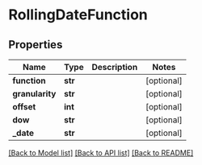 # RollingDateFunction

## Properties
Name | Type | Description | Notes
------------ | ------------- | ------------- | -------------
**function** | **str** |  | [optional] 
**granularity** | **str** |  | [optional] 
**offset** | **int** |  | [optional] 
**dow** | **str** |  | [optional] 
**_date** | **str** |  | [optional] 

[[Back to Model list]](../README.md#documentation-for-models) [[Back to API list]](../README.md#documentation-for-api-endpoints) [[Back to README]](../README.md)

